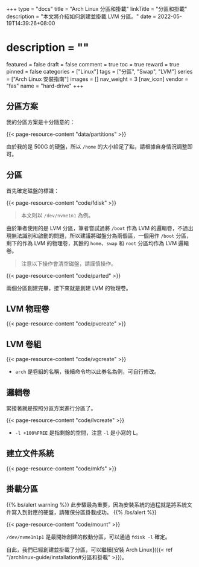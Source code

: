 +++
type = "docs"
title = "Arch Linux 分區和掛載"
linkTitle =  "分區和掛載"
description = "本文將介紹如何創建並掛載 LVM 分區。"
date = 2022-05-19T14:39:26+08:00
# description = ""
featured = false
draft = false
comment = true
toc = true
reward = true
pinned = false
categories = ["Linux"]
tags = ["分區", "Swap", "LVM"]
series = ["Arch Linux 安裝指南"]
images = []
nav_weight = 3
[nav_icon]
vendor = "fas"
name = "hard-drive"
+++

## 分區方案

我的分區方案是十分隨意的：

{{< page-resource-content "data/partitions" >}}

由於我的是 500G 的硬盤，所以 `/home` 的大小給足了點，請根據自身情況調整即可。

## 分區

首先確定磁盤的標識：

{{< page-resource-content "code/fdisk" >}}

> 本文則以 `/dev/nvme1n1` 為例。

由於筆者使用的是 LVM 分區，筆者嘗試過將 `/boot` 作為 LVM 的邏輯卷，不過出現無法識別和啟動的問題，所以建議將磁盤分為兩個區，一個用作 `/boot` 分區，剩下的作為 LVM 的物理卷，其餘的 `home`、`swap` 和 `root` 分區均作為 LVM 邏輯卷。

> 注意以下操作會清空磁盤，請謹慎操作。

{{< page-resource-content "code/parted" >}}

兩個分區創建完畢，接下來就是創建 LVM 的物理卷。

## LVM 物理卷

{{< page-resource-content "code/pvcreate" >}}

## LVM 卷組

{{< page-resource-content "code/vgcreate" >}}

- `arch` 是卷組的名稱，後續命令均以此券名為例，可自行修改。

## 邏輯卷

緊接著就是按照分區方案進行分區了。

{{< page-resource-content "code/lvcreate" >}}

- `-l +100%FREE` 是指剩餘的空間，注意 `-l` 是小寫的 L。

## 建立文件系統

{{< page-resource-content "code/mkfs" >}}

## 掛載分區

{{% bs/alert warning %}}
此步驟最為重要，因為安裝系統的過程就是將系統文件寫入到對應的硬盤，請確保分區掛載成功。
{{% /bs/alert %}}

{{< page-resource-content "code/mount" >}}

`/dev/nvme1n1p1` 是最開始創建的啟動分區，可以通過 `fdisk -l` 確定。

自此，我們已經創建並掛載了分區，可以繼續[安裝 Arch Linux]({{< ref "/archlinux-guide/installation#分區和掛載" >}})。
